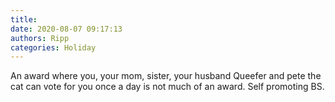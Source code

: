 ```yaml
---
title: 
date: 2020-08-07 09:17:13
authors: Ripp
categories: Holiday
---
```


 An award where you, your mom, sister, your husband Queefer and pete the cat can vote for you once a day is not much of an award.  Self promoting BS.